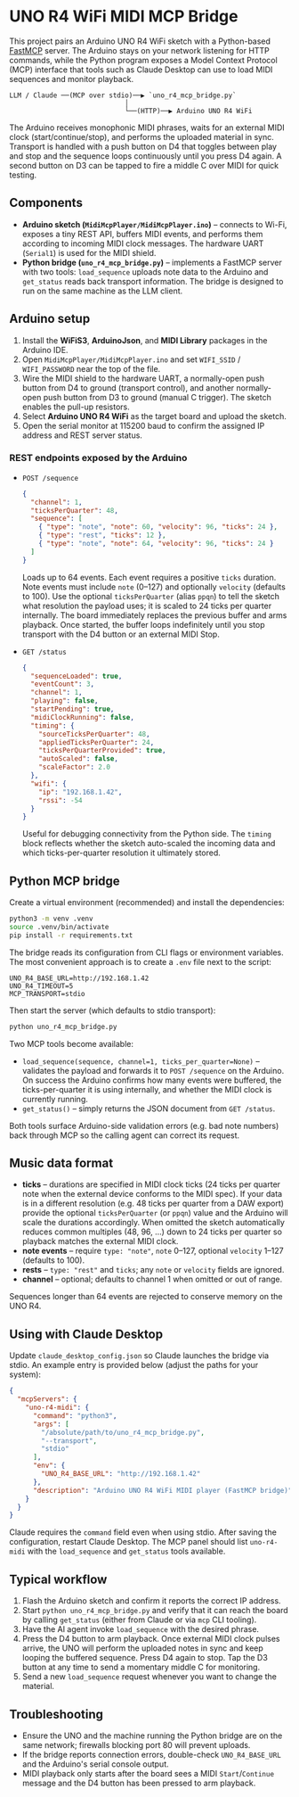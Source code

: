 # UNO R4 WiFi MIDI MCP Bridge

This project pairs an Arduino UNO R4 WiFi sketch with a Python-based
[FastMCP](https://github.com/jlowin/fastmcp) server. The Arduino stays on your
network listening for HTTP commands, while the Python program exposes a
Model Context Protocol (MCP) interface that tools such as Claude Desktop can
use to load MIDI sequences and monitor playback.

```
LLM / Claude ──(MCP over stdio)──▶ `uno_r4_mcp_bridge.py`
                             │
                             └──(HTTP)──▶ Arduino UNO R4 WiFi
```

The Arduino receives monophonic MIDI phrases, waits for an external MIDI clock
(start/continue/stop), and performs the uploaded material in sync. Transport
is handled with a push button on D4 that toggles between play and stop and the
sequence loops continuously until you press D4 again. A second button on D3 can
be tapped to fire a middle C over MIDI for quick testing.

## Components

- **Arduino sketch (`MidiMcpPlayer/MidiMcpPlayer.ino`)** – connects to Wi-Fi,
  exposes a tiny REST API, buffers MIDI events, and performs them according to
  incoming MIDI clock messages. The hardware UART (`Serial1`) is used for the
  MIDI shield.
- **Python bridge (`uno_r4_mcp_bridge.py`)** – implements a FastMCP server with
  two tools: `load_sequence` uploads note data to the Arduino and `get_status`
  reads back transport information. The bridge is designed to run on the same
  machine as the LLM client.

## Arduino setup

1. Install the **WiFiS3**, **ArduinoJson**, and **MIDI Library** packages in the
   Arduino IDE.
2. Open `MidiMcpPlayer/MidiMcpPlayer.ino` and set `WIFI_SSID` / `WIFI_PASSWORD`
   near the top of the file.
3. Wire the MIDI shield to the hardware UART, a normally-open push button from
   D4 to ground (transport control), and another normally-open push button from
   D3 to ground (manual C trigger). The sketch enables the pull-up resistors.
4. Select **Arduino UNO R4 WiFi** as the target board and upload the sketch.
5. Open the serial monitor at 115200 baud to confirm the assigned IP address and
   REST server status.

### REST endpoints exposed by the Arduino

- `POST /sequence`
  ```json
  {
    "channel": 1,
    "ticksPerQuarter": 48,
    "sequence": [
      { "type": "note", "note": 60, "velocity": 96, "ticks": 24 },
      { "type": "rest", "ticks": 12 },
      { "type": "note", "note": 64, "velocity": 96, "ticks": 24 }
    ]
  }
  ```
  Loads up to 64 events. Each event requires a positive `ticks` duration. Note
  events must include `note` (0–127) and optionally `velocity` (defaults to 100).
  Use the optional `ticksPerQuarter` (alias `ppqn`) to tell the sketch what
  resolution the payload uses; it is scaled to 24 ticks per quarter internally.
  The board immediately replaces the previous buffer and arms playback. Once
  started, the buffer loops indefinitely until you stop transport with the D4
  button or an external MIDI Stop.

- `GET /status`
  ```json
  {
    "sequenceLoaded": true,
    "eventCount": 3,
    "channel": 1,
    "playing": false,
    "startPending": true,
    "midiClockRunning": false,
    "timing": {
      "sourceTicksPerQuarter": 48,
      "appliedTicksPerQuarter": 24,
      "ticksPerQuarterProvided": true,
      "autoScaled": false,
      "scaleFactor": 2.0
    },
    "wifi": {
      "ip": "192.168.1.42",
      "rssi": -54
    }
  }
  ```
  Useful for debugging connectivity from the Python side.
  The `timing` block reflects whether the sketch auto-scaled the incoming data
  and which ticks-per-quarter resolution it ultimately stored.

## Python MCP bridge

Create a virtual environment (recommended) and install the dependencies:

```bash
python3 -m venv .venv
source .venv/bin/activate
pip install -r requirements.txt
```

The bridge reads its configuration from CLI flags or environment variables. The
most convenient approach is to create a `.env` file next to the script:

```env
UNO_R4_BASE_URL=http://192.168.1.42
UNO_R4_TIMEOUT=5
MCP_TRANSPORT=stdio
```

Then start the server (which defaults to stdio transport):

```bash
python uno_r4_mcp_bridge.py
```

Two MCP tools become available:

- `load_sequence(sequence, channel=1, ticks_per_quarter=None)` – validates the
  payload and forwards it to `POST /sequence` on the Arduino. On success the
  Arduino confirms how many events were buffered, the ticks-per-quarter it is
  using internally, and whether the MIDI clock is currently running.
- `get_status()` – simply returns the JSON document from `GET /status`.

Both tools surface Arduino-side validation errors (e.g. bad note numbers) back
through MCP so the calling agent can correct its request.

## Music data format

- **ticks** – durations are specified in MIDI clock ticks (24 ticks per quarter
  note when the external device conforms to the MIDI spec). If your data is in a
  different resolution (e.g. 48 ticks per quarter from a DAW export) provide the
  optional `ticksPerQuarter` (or `ppqn`) value and the Arduino will scale the
  durations accordingly. When omitted the sketch automatically reduces common
  multiples (48, 96, …) down to 24 ticks per quarter so playback matches the
  external MIDI clock.
- **note events** – require `type: "note"`, `note` 0–127, optional `velocity`
  1–127 (defaults to 100).
- **rests** – `type: "rest"` and `ticks`; any `note` or `velocity` fields are
  ignored.
- **channel** – optional; defaults to channel 1 when omitted or out of range.

Sequences longer than 64 events are rejected to conserve memory on the UNO R4.

## Using with Claude Desktop

Update `claude_desktop_config.json` so Claude launches the bridge via stdio. An
example entry is provided below (adjust the paths for your system):

```json
{
  "mcpServers": {
    "uno-r4-midi": {
      "command": "python3",
      "args": [
        "/absolute/path/to/uno_r4_mcp_bridge.py",
        "--transport",
        "stdio"
      ],
      "env": {
        "UNO_R4_BASE_URL": "http://192.168.1.42"
      },
      "description": "Arduino UNO R4 WiFi MIDI player (FastMCP bridge)"
    }
  }
}
```

Claude requires the `command` field even when using stdio. After saving the
configuration, restart Claude Desktop. The MCP panel should list
`uno-r4-midi` with the `load_sequence` and `get_status` tools available.

## Typical workflow

1. Flash the Arduino sketch and confirm it reports the correct IP address.
2. Start `python uno_r4_mcp_bridge.py` and verify that it can reach the board by
   calling `get_status` (either from Claude or via `mcp` CLI tooling).
3. Have the AI agent invoke `load_sequence` with the desired phrase.
4. Press the D4 button to arm playback. Once external MIDI clock pulses arrive,
   the UNO will perform the uploaded notes in sync and keep looping the buffered
   sequence. Press D4 again to stop. Tap the D3 button at any time to send a
   momentary middle C for monitoring.
5. Send a new `load_sequence` request whenever you want to change the material.

## Troubleshooting

- Ensure the UNO and the machine running the Python bridge are on the same
  network; firewalls blocking port 80 will prevent uploads.
- If the bridge reports connection errors, double-check `UNO_R4_BASE_URL` and
  the Arduino's serial console output.
- MIDI playback only starts after the board sees a MIDI `Start`/`Continue`
  message and the D4 button has been pressed to arm playback.
